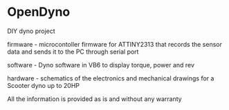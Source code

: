 # OpenDyno
DIY dyno project

firmware - microcontoller firmware for ATTINY2313 that records the sensor data and sends it to the PC through serial port

software - Dyno software in VB6 to display torque, power and rev

hardware - schematics of the electronics and mechanical drawings for a Scooter dyno up to 20HP

All the information is provided as is and without any warranty

